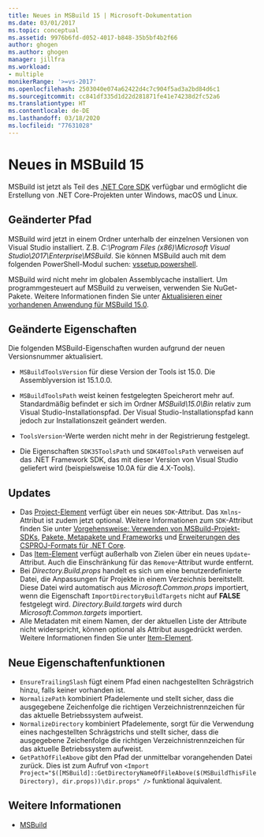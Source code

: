 ```yaml
---
title: Neues in MSBuild 15 | Microsoft-Dokumentation
ms.date: 03/01/2017
ms.topic: conceptual
ms.assetid: 9976b6fd-d052-4017-b848-35b5bf4b2f66
author: ghogen
ms.author: ghogen
manager: jillfra
ms.workload:
- multiple
monikerRange: '>=vs-2017'
ms.openlocfilehash: 2503040e074a62422d4c7c904f5ad3a2bd84d6c1
ms.sourcegitcommit: cc841df335d1d22d281871fe41e74238d2fc52a6
ms.translationtype: HT
ms.contentlocale: de-DE
ms.lasthandoff: 03/18/2020
ms.locfileid: "77631028"
---
```

# <a name="whats-new-in-msbuild-15"></a>Neues in MSBuild 15

MSBuild ist jetzt als Teil des [.NET Core SDK](https://www.microsoft.com/net/download/core) verfügbar und ermöglicht die Erstellung von .NET Core-Projekten unter Windows, macOS und Linux.

## <a name="changed-path"></a>Geänderter Pfad

 MSBuild wird jetzt in einem Ordner unterhalb der einzelnen Versionen von Visual Studio installiert. Z.B. *C:\Program Files (x86)\Microsoft Visual Studio\2017\Enterprise\MSBuild*. Sie können MSBuild auch mit dem folgenden PowerShell-Modul suchen: [vssetup.powershell](https://github.com/Microsoft/vssetup.powershell).

 MSBuild wird nicht mehr im globalen Assemblycache installiert. Um programmgesteuert auf MSBuild zu verweisen, verwenden Sie NuGet-Pakete. Weitere Informationen finden Sie unter [Aktualisieren einer vorhandenen Anwendung für MSBuild 15.0](../msbuild/updating-an-existing-application.md).

## <a name="changed-properties"></a>Geänderte Eigenschaften

 Die folgenden MSBuild-Eigenschaften wurden aufgrund der neuen Versionsnummer aktualisiert.

- `MSBuildToolsVersion` für diese Version der Tools ist 15.0. Die Assemblyversion ist 15.1.0.0.

- `MSBuildToolsPath` weist keinen festgelegten Speicherort mehr auf. Standardmäßig befindet er sich im Ordner *MSBuild\15.0\Bin* relativ zum Visual Studio-Installationspfad. Der Visual Studio-Installationspfad kann jedoch zur Installationszeit geändert werden.

- `ToolsVersion`-Werte werden nicht mehr in der Registrierung festgelegt.

- Die Eigenschaften `SDK35ToolsPath` und `SDK40ToolsPath` verweisen auf das .NET Framework SDK, das mit dieser Version von Visual Studio geliefert wird (beispielsweise 10.0A für die 4.X-Tools).

## <a name="updates"></a>Updates

- Das [Project-Element](../msbuild/project-element-msbuild.md) verfügt über ein neues `SDK`-Attribut. Das `Xmlns`-Attribut ist zudem jetzt optional. Weitere Informationen zum `SDK`-Attribut finden Sie unter [Vorgehensweise: Verwenden von MSBuild-Projekt-SDKs](../msbuild/how-to-use-project-sdk.md), [Pakete, Metapakete und Frameworks](/dotnet/core/packages) und [Erweiterungen des CSPROJ-Formats für .NET Core](/dotnet/core/tools/csproj).
- Das [Item-Element](../msbuild/item-element-msbuild.md) verfügt außerhalb von Zielen über ein neues `Update`-Attribut. Auch die Einschränkung für das `Remove`-Attribut wurde entfernt.
- Bei *Directory.Build.props* handelt es sich um eine benutzerdefinierte Datei, die Anpassungen für Projekte in einem Verzeichnis bereitstellt. Diese Datei wird automatisch aus *Microsoft.Common.props* importiert, wenn die Eigenschaft `ImportDirectoryBuildTargets` nicht auf **FALSE** festgelegt wird. *Directory.Build.targets* wird durch *Microsoft.Common.targets* importiert.
- Alle Metadaten mit einem Namen, der der aktuellen Liste der Attribute nicht widerspricht, können optional als Attribut ausgedrückt werden. Weitere Informationen finden Sie unter [Item-Element](../msbuild/item-element-msbuild.md).

## <a name="new-property-functions"></a>Neue Eigenschaftenfunktionen

- `EnsureTrailingSlash` fügt einem Pfad einen nachgestellten Schrägstrich hinzu, falls keiner vorhanden ist.
- `NormalizePath` kombiniert Pfadelemente und stellt sicher, dass die ausgegebene Zeichenfolge die richtigen Verzeichnistrennzeichen für das aktuelle Betriebssystem aufweist.
- `NormalizeDirectory` kombiniert Pfadelemente, sorgt für die Verwendung eines nachgestellten Schrägstrichs und stellt sicher, dass die ausgegebene Zeichenfolge die richtigen Verzeichnistrennzeichen für das aktuelle Betriebssystem aufweist.
- `GetPathOfFileAbove` gibt den Pfad der unmittelbar vorangehenden Datei zurück. Dies ist zum Aufruf von `<Import Project="$([MSBuild]::GetDirectoryNameOfFileAbove($(MSBuildThisFileDirectory), dir.props))\dir.props" />` funktional äquivalent.

## <a name="see-also"></a>Weitere Informationen

- [MSBuild](../msbuild/msbuild.md)
